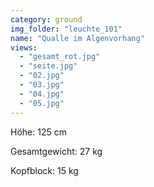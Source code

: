 ```yaml
---
category: ground
img_folder: "leuchte_101"
name: "Qualle im Algenvorhang"
views:
  - "gesamt_rot.jpg"
  - "seite.jpg"
  - "02.jpg"
  - "03.jpg"
  - "04.jpg"
  - "05.jpg"
---
```


Höhe: 125 cm

Gesamtgewicht: 27 kg

Kopfblock: 15 kg
